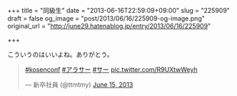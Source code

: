 +++
title = "同級生"
date = "2013-06-16T22:59:09+09:00"
slug = "225909"
draft = false
og_image = "post/2013/06/16/225909-og-image.png"
original_url = "http://june29.hatenablog.jp/entry/2013/06/16/225909"

+++

<p>こういうのはいいよね。ありがとう。</p>
<p></p>
<blockquote class="twitter-tweet">
<p><a href="https://twitter.com/search?q=%23kosenconf&amp;src=hash">#kosenconf</a> <a href="https://twitter.com/search?q=%23%E3%82%A2%E3%83%A9%E3%82%B5%E3%83%BC&amp;src=hash">#アラサー</a> <a href="https://twitter.com/search?q=%23%E3%82%B5%E3%83%BC&amp;src=hash">#サー</a> <a href="http://t.co/R9UXtwWeyh">pic.twitter.com/R9UXtwWeyh</a></p>— 新卒社員 (@ttmtmy) <a href="https://twitter.com/ttmtmy/statuses/345915122616762368">June 15, 2013</a>
</blockquote>
<br>
<script async src="//platform.twitter.com/widgets.js" charset="utf-8"></script>